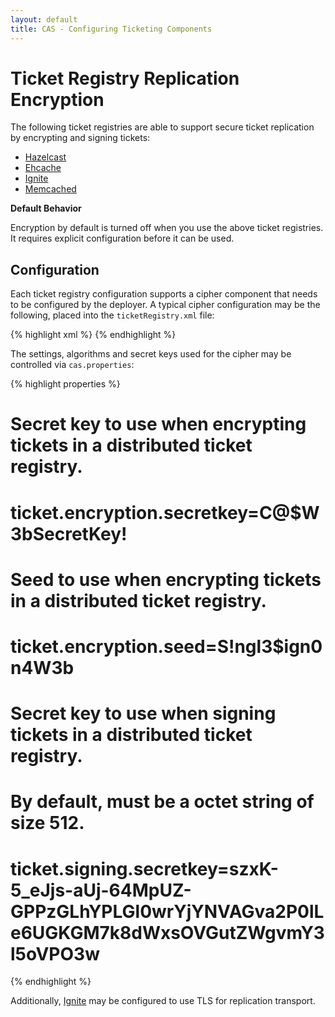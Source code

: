 ```yaml
---
layout: default
title: CAS - Configuring Ticketing Components
---
```


# Ticket Registry Replication Encryption
The following ticket registries are able to support secure ticket replication
by encrypting and signing tickets:

* [Hazelcast](Hazelcast-Ticket-Registry.html)
* [Ehcache](Ehcache-Ticket-Registry.html)
* [Ignite](Ignite-Ticket-Registry.html)
* [Memcached](Memcached-Ticket-Registry.html)

<div class="alert alert-info"><strong>Default Behavior</strong><p>Encryption by default is turned off
when you use the above ticket registries. It requires explicit configuration before it can be used.</p></div>

## Configuration

Each ticket registry configuration supports a cipher component that needs to be configured by the deployer. A typical cipher configuration may be the following, placed into the `ticketRegistry.xml` file:

{% highlight xml %}
<alias name="shiroCipherExecutor" alias="ticketCipherExecutor" />
{% endhighlight %}

The settings, algorithms and secret keys used for the cipher may be controlled via `cas.properties`:

{% highlight properties %}
# Secret key to use when encrypting tickets in a distributed ticket registry.
# ticket.encryption.secretkey=C@$W3bSecretKey!

# Seed to use when encrypting tickets in a distributed ticket registry.
# ticket.encryption.seed=S!ngl3$ign0n4W3b

# Secret key to use when signing tickets in a distributed ticket registry.
# By default, must be a octet string of size 512.
# ticket.signing.secretkey=szxK-5_eJjs-aUj-64MpUZ-GPPzGLhYPLGl0wrYjYNVAGva2P0lLe6UGKGM7k8dWxsOVGutZWgvmY3l5oVPO3w
{% endhighlight %}

Additionally, [Ignite](Ignite-Ticket-Registry.html) may be configured to use TLS for replication transport.
